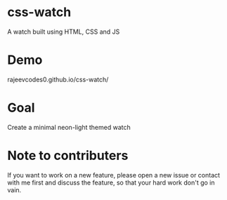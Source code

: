 # css-watch
A watch built using HTML, CSS and JS

# Demo
rajeevcodes0.github.io/css-watch/

# Goal
Create a minimal neon-light themed watch

# Note to contributers
If you want to work on a new feature, please open a new issue or contact with me first and discuss the feature, so that your hard work don't go in vain.
